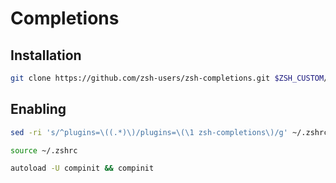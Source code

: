# Completions

## Installation

```sh
git clone https://github.com/zsh-users/zsh-completions.git $ZSH_CUSTOM/plugins/zsh-completions
```

## Enabling

```sh
sed -ri 's/^plugins=\((.*)\)/plugins=\(\1 zsh-completions\)/g' ~/.zshrc
```

```sh
source ~/.zshrc
```

```sh
autoload -U compinit && compinit
```
